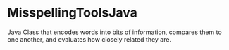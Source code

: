 MisspellingToolsJava
====================

Java Class that encodes words into bits of information, compares them to one another, and evaluates how closely related they are.
